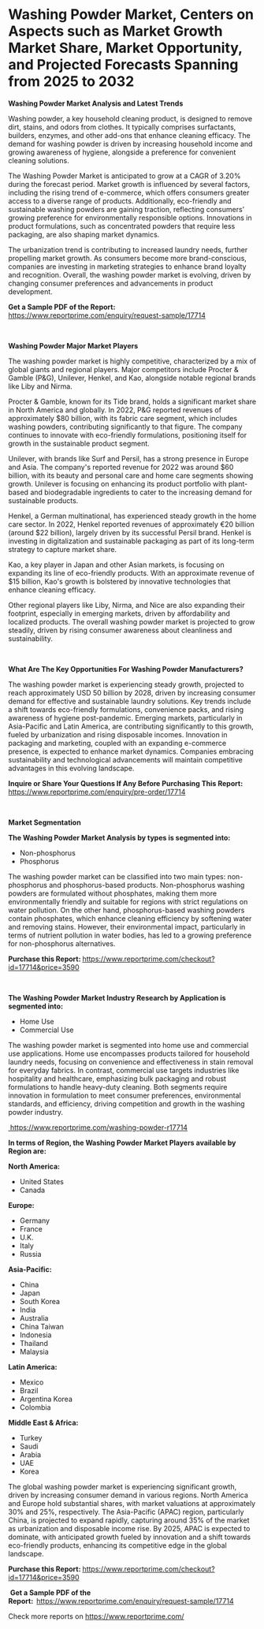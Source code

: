 <p><h1>Washing Powder Market, Centers on Aspects such as Market Growth Market Share, Market Opportunity, and Projected Forecasts Spanning from 2025 to 2032</h1></p><p><strong>Washing Powder Market Analysis and Latest Trends</strong></p>
<p><p>Washing powder, a key household cleaning product, is designed to remove dirt, stains, and odors from clothes. It typically comprises surfactants, builders, enzymes, and other add-ons that enhance cleaning efficacy. The demand for washing powder is driven by increasing household income and growing awareness of hygiene, alongside a preference for convenient cleaning solutions.</p><p>The Washing Powder Market is anticipated to grow at a CAGR of 3.20% during the forecast period. Market growth is influenced by several factors, including the rising trend of e-commerce, which offers consumers greater access to a diverse range of products. Additionally, eco-friendly and sustainable washing powders are gaining traction, reflecting consumers’ growing preference for environmentally responsible options. Innovations in product formulations, such as concentrated powders that require less packaging, are also shaping market dynamics.</p><p>The urbanization trend is contributing to increased laundry needs, further propelling market growth. As consumers become more brand-conscious, companies are investing in marketing strategies to enhance brand loyalty and recognition. Overall, the washing powder market is evolving, driven by changing consumer preferences and advancements in product development.</p></p>
<p><strong>Get a Sample PDF of the Report:&nbsp;</strong> <a href="https://www.reportprime.com/enquiry/request-sample/17714?utm_campaign=2307&utm_medium=2&utm_source=Github&utm_content=ia&utm_term=18032025&utm_id=washing-powder">https://www.reportprime.com/enquiry/request-sample/17714</a></p>
<p>&nbsp;</p>
<p><strong>Washing Powder Major Market Players</strong></p>
<p><p>The washing powder market is highly competitive, characterized by a mix of global giants and regional players. Major competitors include Procter & Gamble (P&G), Unilever, Henkel, and Kao, alongside notable regional brands like Liby and Nirma.</p><p>Procter & Gamble, known for its Tide brand, holds a significant market share in North America and globally. In 2022, P&G reported revenues of approximately $80 billion, with its fabric care segment, which includes washing powders, contributing significantly to that figure. The company continues to innovate with eco-friendly formulations, positioning itself for growth in the sustainable product segment.</p><p>Unilever, with brands like Surf and Persil, has a strong presence in Europe and Asia. The company's reported revenue for 2022 was around $60 billion, with its beauty and personal care and home care segments showing growth. Unilever is focusing on enhancing its product portfolio with plant-based and biodegradable ingredients to cater to the increasing demand for sustainable products.</p><p>Henkel, a German multinational, has experienced steady growth in the home care sector. In 2022, Henkel reported revenues of approximately €20 billion (around $22 billion), largely driven by its successful Persil brand. Henkel is investing in digitalization and sustainable packaging as part of its long-term strategy to capture market share.</p><p>Kao, a key player in Japan and other Asian markets, is focusing on expanding its line of eco-friendly products. With an approximate revenue of $15 billion, Kao's growth is bolstered by innovative technologies that enhance cleaning efficacy.</p><p>Other regional players like Liby, Nirma, and Nice are also expanding their footprint, especially in emerging markets, driven by affordability and localized products. The overall washing powder market is projected to grow steadily, driven by rising consumer awareness about cleanliness and sustainability.</p></p>
<p>&nbsp;</p>
<p><strong>What Are The Key Opportunities For Washing Powder Manufacturers?</strong></p>
<p><p>The washing powder market is experiencing steady growth, projected to reach approximately USD 50 billion by 2028, driven by increasing consumer demand for effective and sustainable laundry solutions. Key trends include a shift towards eco-friendly formulations, convenience packs, and rising awareness of hygiene post-pandemic. Emerging markets, particularly in Asia-Pacific and Latin America, are contributing significantly to this growth, fueled by urbanization and rising disposable incomes. Innovation in packaging and marketing, coupled with an expanding e-commerce presence, is expected to enhance market dynamics. Companies embracing sustainability and technological advancements will maintain competitive advantages in this evolving landscape.</p></p>
<p><strong>Inquire or Share Your Questions If Any Before Purchasing This Report:</strong> <a href="https://www.reportprime.com/enquiry/pre-order/17714?utm_campaign=2307&utm_medium=2&utm_source=Github&utm_content=ia&utm_term=18032025&utm_id=washing-powder">https://www.reportprime.com/enquiry/pre-order/17714</a></p>
<p>&nbsp;</p>
<p><strong>Market Segmentation</strong></p>
<p><strong>The Washing Powder Market Analysis by types is segmented into:</strong></p>
<p><ul><li>Non-phosphorus</li><li>Phosphorus</li></ul></p>
<p><p>The washing powder market can be classified into two main types: non-phosphorus and phosphorus-based products. Non-phosphorus washing powders are formulated without phosphates, making them more environmentally friendly and suitable for regions with strict regulations on water pollution. On the other hand, phosphorus-based washing powders contain phosphates, which enhance cleaning efficiency by softening water and removing stains. However, their environmental impact, particularly in terms of nutrient pollution in water bodies, has led to a growing preference for non-phosphorus alternatives.</p></p>
<p><strong>Purchase this Report:&nbsp;</strong><a href="https://www.reportprime.com/checkout?id=17714&price=3590&utm_campaign=2307&utm_medium=2&utm_source=Github&utm_content=ia&utm_term=18032025&utm_id=washing-powder">https://www.reportprime.com/checkout?id=17714&price=3590</a></p>
<p>&nbsp;</p>
<p><strong>The Washing Powder Market Industry Research by Application is segmented into:</strong></p>
<p><ul><li>Home Use</li><li>Commercial Use</li></ul></p>
<p><p>The washing powder market is segmented into home use and commercial use applications. Home use encompasses products tailored for household laundry needs, focusing on convenience and effectiveness in stain removal for everyday fabrics. In contrast, commercial use targets industries like hospitality and healthcare, emphasizing bulk packaging and robust formulations to handle heavy-duty cleaning. Both segments require innovation in formulation to meet consumer preferences, environmental standards, and efficiency, driving competition and growth in the washing powder industry.</p></p>
<p><a href="https://www.reportprime.com/washing-powder-r17714?utm_campaign=2307&utm_medium=2&utm_source=Github&utm_content=ia&utm_term=18032025&utm_id=washing-powder">&nbsp;https://www.reportprime.com/washing-powder-r17714</a></p>
<p><strong>In terms of Region, the Washing Powder Market Players available by Region are:</strong></p>
<p>
    <p> <strong> North America: </strong>
        <ul>
            <li>United States</li>
            <li>Canada</li>
        </ul>
        </p> 
    <p> <strong> Europe: </strong>
        <ul>
            <li>Germany</li>
            <li>France</li>
            <li>U.K.</li>
            <li>Italy</li>
            <li>Russia</li>
        </ul>
        </p> 
    <p> <strong> Asia-Pacific: </strong>
        <ul>
            <li>China</li>
            <li>Japan</li>
            <li>South Korea</li>
            <li>India</li>
            <li>Australia</li>
            <li>China Taiwan</li>
            <li>Indonesia</li>
            <li>Thailand</li>
            <li>Malaysia</li>
        </ul>
        </p> 
    <p> <strong> Latin America: </strong>
        <ul>
            <li>Mexico</li>
            <li>Brazil</li>
            <li>Argentina Korea</li>
            <li>Colombia</li>
        </ul>
        </p> 
    <p> <strong> Middle East & Africa: </strong>
        <ul>
            <li>Turkey</li>
            <li>Saudi</li>
            <li>Arabia</li>
            <li>UAE</li>
            <li>Korea</li>
        </ul>
    </p>
    </p>
<p><p>The global washing powder market is experiencing significant growth, driven by increasing consumer demand in various regions. North America and Europe hold substantial shares, with market valuations at approximately 30% and 25%, respectively. The Asia-Pacific (APAC) region, particularly China, is projected to expand rapidly, capturing around 35% of the market as urbanization and disposable income rise. By 2025, APAC is expected to dominate, with anticipated growth fueled by innovation and a shift towards eco-friendly products, enhancing its competitive edge in the global landscape.</p></p>
<p><strong>Purchase this Report: </strong><a href="https://www.reportprime.com/checkout?id=17714&price=3590&utm_campaign=2307&utm_medium=2&utm_source=Github&utm_content=ia&utm_term=18032025&utm_id=washing-powder">https://www.reportprime.com/checkout?id=17714&price=3590</a></p>
<p>&nbsp;<strong>Get a Sample PDF of the Report:&nbsp;&nbsp;</strong><a href="https://www.reportprime.com/enquiry/request-sample/17714?utm_campaign=2307&utm_medium=2&utm_source=Github&utm_content=ia&utm_term=18032025&utm_id=washing-powder">https://www.reportprime.com/enquiry/request-sample/17714</a></p>
<p><strong></strong></p>
<p>Check more reports on <a href="https://www.reportprime.com/?utm_campaign=2307&utm_medium=2&utm_source=Github&utm_content=ia&utm_term=18032025&utm_id=washing-powder">https://www.reportprime.com/</a></p>